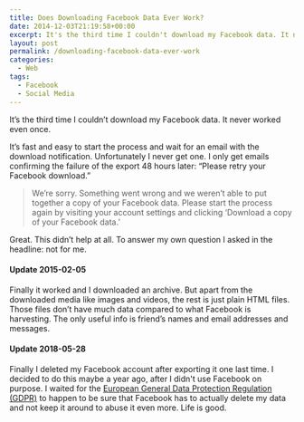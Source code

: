 ```yaml
---
title: Does Downloading Facebook Data Ever Work?
date: 2014-12-03T21:19:58+00:00
excerpt: It's the third time I couldn't download my Facebook data. It never worked even once. Retrying doesn't help. It's useless.
layout: post
permalink: /downloading-facebook-data-ever-work
categories:
  - Web
tags:
  - Facebook
  - Social Media
---
```

It’s the third time I couldn’t download my Facebook data. It never worked even once.

It’s fast and easy to start the process and wait for an email with the download notification. Unfortunately I never get one. I only get emails confirming the failure of the export 48 hours later: “Please retry your Facebook download.”

> We’re sorry. Something went wrong and we weren’t able to put together a copy of your Facebook data. Please start the process again by visiting your account settings and clicking ‘Download a copy of your Facebook data.’

Great. This didn’t help at all. To answer my own question I asked in the headline: not for me.

#### Update 2015-02-05

Finally it worked and I downloaded an archive. But apart from the downloaded media like images and videos, the rest is just plain HTML files. Those files don’t have much data compared to what Facebook is harvesting. The only useful info is friend’s names and email addresses and messages.

#### Update 2018-05-28

Finally I deleted my Facebook account after exporting it one last time. I decided to do this maybe a year ago, after I didn't use Facebook on purpose. I waited for the [European General Data Protection Regulation (GDPR)](https://en.wikipedia.org/wiki/General_Data_Protection_Regulation) to happen to be sure that Facebook has to actually delete my data and not keep it around to abuse it even more. Life is good.